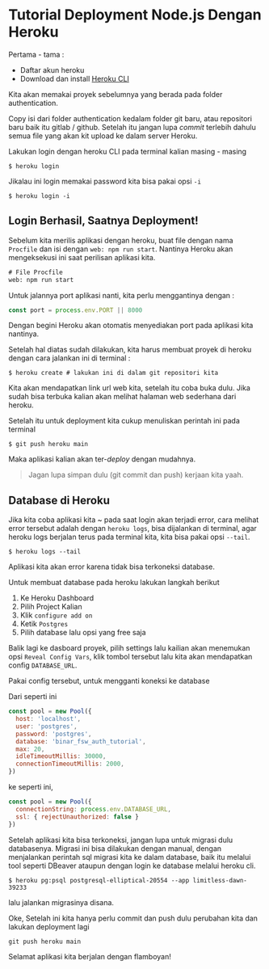 # Tutorial Deployment Node.js Dengan Heroku

Pertama - tama :

- Daftar akun heroku
- Download dan install [Heroku CLI](https://devcenter.heroku.com/articles/heroku-cli)

Kita akan memakai proyek sebelumnya yang berada pada folder authentication.

Copy isi dari folder authentication kedalam folder git baru, atau repositori baru baik itu gitlab / github. Setelah itu jangan lupa _commit_ terlebih dahulu semua file yang akan kit upload ke dalam server Heroku.

Lakukan login dengan heroku CLI pada terminal kalian masing - masing


```
$ heroku login
```

Jikalau ini login memakai password kita bisa pakai opsi `-i`



```
$ heroku login -i
```

## Login Berhasil, Saatnya Deployment!

Sebelum kita merilis aplikasi dengan heroku, buat file dengan nama `Procfile` dan isi dengan `web: npm run start`. Nantinya Heroku akan mengeksekusi ini saat perilisan aplikasi kita.

```txt
# File Procfile
web: npm run start
```

Untuk jalannya port aplikasi nanti, kita perlu menggantinya dengan :


```js
const port = process.env.PORT || 8000
```

Dengan begini Heroku akan otomatis menyediakan port pada aplikasi kita nantinya.

Setelah hal diatas sudah dilakukan, kita harus membuat proyek di heroku dengan cara jalankan ini di terminal :

```
$ heroku create # lakukan ini di dalam git repositori kita
```

Kita akan mendapatkan link url web kita, setelah itu coba buka dulu. Jika sudah bisa terbuka kalian akan melihat halaman web sederhana dari heroku.

Setelah itu untuk deployment kita cukup menuliskan perintah ini pada terminal

```
$ git push heroku main
```

Maka aplikasi kalian akan ter-_deploy_ dengan mudahnya.

> Jagan lupa simpan dulu (git commit dan push) kerjaan kita yaah.

## Database di Heroku

Jika kita coba aplikasi kita ~ pada saat login akan terjadi error, cara melihat error tersebut adalah dengan `heroku logs`, bisa dijalankan di terminal, agar heroku logs berjalan terus pada terminal kita, kita bisa pakai opsi `--tail`.

```
$ heroku logs --tail
```

Aplikasi kita akan error karena tidak bisa terkoneksi database.

Untuk membuat database pada heroku lakukan langkah berikut

1. Ke Heroku Dashboard
2. Pilih Project Kalian
3. Klik `configure add on`
4. Ketik `Postgres`
5. Pilih database lalu opsi yang free saja

Balik lagi ke dasboard proyek, pilih settings lalu kailian akan menemukan opsi `Reveal Config Vars`, klik tombol tersebut lalu kita akan mendapatkan config `DATABASE_URL`.

Pakai config tersebut, untuk mengganti koneksi ke database

Dari seperti ini

```js
const pool = new Pool({
  host: 'localhost',
  user: 'postgres',
  password: 'postgres',
  database: 'binar_fsw_auth_tutorial',
  max: 20,
  idleTimeoutMillis: 30000,
  connectionTimeoutMillis: 2000,
})
```

ke seperti ini, 


```js
const pool = new Pool({
  connectionString: process.env.DATABASE_URL,
  ssl: { rejectUnauthorized: false }
})
```

Setelah aplikasi kita bisa terkoneksi, jangan lupa untuk migrasi dulu databasenya. Migrasi ini bisa dilakukan dengan manual, dengan menjalankan perintah sql migrasi kita ke dalam database, baik itu melalui tool seperti DBeaver ataupun dengan login ke database melalui heroku cli.

```
$ heroku pg:psql postgresql-elliptical-20554 --app limitless-dawn-39233
```

lalu jalankan migrasinya disana.

Oke, Setelah ini kita hanya perlu commit dan push dulu perubahan kita dan lakukan deployment lagi

```
git push heroku main
```

Selamat aplikasi kita berjalan dengan flamboyan!
